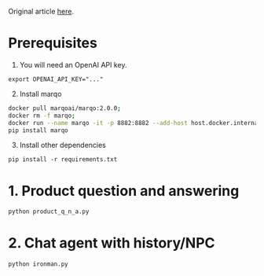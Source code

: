 Original article [here](https://www.marqo.ai/blog/from-iron-manual-to-ironman-augmenting-gpt-with-marqo-for-fast-editable-memory-to-enable-context-aware-question-answering).

# Prerequisites
1. You will need an OpenAI API key.
```
export OPENAI_API_KEY="..."
```

2. Install marqo
```bash
docker pull marqoai/marqo:2.0.0;
docker rm -f marqo;
docker run --name marqo -it -p 8882:8882 --add-host host.docker.internal:host-gateway marqoai/marqo:2.0.0
pip install marqo
```

3. Install other dependencies
```
pip install -r requirements.txt
```

# 1. Product question and answering
```python
python product_q_n_a.py
```

# 2. Chat agent with history/NPC 
```python
python ironman.py
```
